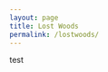 ```yaml
---
layout: page
title: Lost Woods
permalink: /lostwoods/
---
```


<div class="container">
  <div class="row">
    <div class="col-md-6" id="map-canvas"></div>
    <div class="col-md-6">test</div>
    </div>
</div>

<script type="text/javascript" src="https://maps.googleapis.com/maps/api/js?key=AIzaSyBczbNIYsrrbOLxudm2oZq9t1xzLLpA2cg"></script>

<script type="text/javascript">
  function initialize() {
    var mapOptions = {
      center: {lat: -34.397, lng: 150.644}, 
      zoom: 8
    };
    var map = new google.maps.Map(document.getElementById('map-canvas'),mapOptions);
  }
  initialize();
</script>
